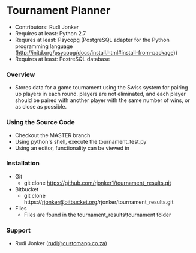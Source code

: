 # Tournament Planner #

* Contributors: Rudi Jonker
* Requires at least: Python 2.7
* Requres at least: Psycopg (PostgreSQL adapter for the Python programming language (http://initd.org/psycopg/docs/install.html#install-from-package))
* Requires at least: PostreSQL database

### Overview ###
*	Stores data for a game tournament using the Swiss system for pairing up players in each round.
	players are not eliminated, and each player should be paired with another player with the same number of wins, or as close as possible.

### Using the Source Code ###

*	Checkout the MASTER branch
*	Using python's shell, execute the tournament_test.py
*	Using an editor, functionality can be viewed in 

### Installation ###

*	Git
	*	git clone https://github.com/rjonker1/tournament_results.git
*	Bitbucket
	*	git clone https://rjonker@bitbucket.org/rjonker/tournament_results.git
*	Files
	*	Files are found in the tournament_results\tournament folder

### Support ###

* Rudi Jonker (rudi@customapp.co.za)